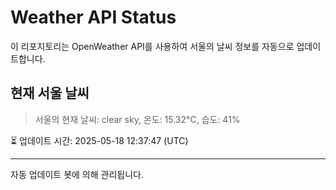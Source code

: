 
# Weather API Status

이 리포지토리는 OpenWeather API를 사용하여 서울의 날씨 정보를 자동으로 업데이트합니다.

## 현재 서울 날씨
> 서울의 현재 날씨: clear sky, 온도: 15.32°C, 습도: 41%

⏳ 업데이트 시간: 2025-05-18 12:37:47 (UTC)

---
자동 업데이트 봇에 의해 관리됩니다.
